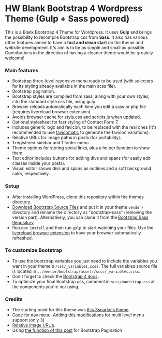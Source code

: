 # HW Blank Bootstrap 4 Wordpress Theme (Gulp + Sass powered)

This is a Blank Bootstrap 4 Theme for Wordpress. It uses **Gulp** and brings the possibility to recompile Bootstrap css from **Sass**. It also has various other features aimed to have a **fast and clean start** on the theme and website development. It's aim is to be as simple and small as possible. Contributions in the direction of having a cleaner theme would be greately welcome!

### Main features
* Bootstrap three-level reponsive menu ready to be used (with selectors for its styling already available in the main scss file).
* Bootstrap pagination.
* Bootstrap styles are compiled from sass, along with your own styles, into the standard style.css file, using gulp.
* Browser reloads automatically each time you edit a sass or php file (requires livereload browser extension).
* Avoids browser cache for style.css and scripts.js when updated.
* Optional stylesheet for fast styling of Contact Form 7.
* Includes generic logo and favicon, to be replaced with the real ones (It's recommended to use [favicomatic](http://www.favicomatic.com/) to generate the favicon variations).
* Relative URLs for image paths in posts (for portability).
* 1 registered sidebar and 1 footer menu.
* Theme options for storing social links, plus a helper function to show them.
* Text editor includes buttons for adding divs and spans (for easily add classes inside your posts).
* Visual editor shows divs and spans as outlines and a soft background color, respectively.

### Setup
* After installing WordPress, clone this repository within the themes directory.
* [Download Bootrstap Source Files](https://getbootstrap.com/docs/4.1/getting-started/download/) and put it in your theme `vendor/` directory and rename the directory as "bootstrap-sass" (removing the version part). Alternatively, you can clone it from the [Bootstrap Sass Repository](https://github.com/twbs/bootstrap/tree/master).
* Run `npm install` and then run `gulp` to start watching your files. Use the [livereload browser extension](http://livereload.com/extensions/) to have your browser automatically refreshed.

### To customize Bootstrap
* To use the bootstrap variables you just need to include the variables you want in your theme's `/css/_variables.scss`. The full variables source file is located in `../vendor/bootstrap/assets/scss/_variables.scss`.
* Don't forget to check the [Bootstrap 4 docs](https://getbootstrap.com/docs/4.1/getting-started/introduction/).
* To optimize your final Bootstrap css, comment in `scss/bootstrap.css` all the components you're not using.

### Credits
* The starting point for this theme was [this 3sparks's theme](https://github.com/sebastienb/Bootstrap-3-blank-wordpress-theme). 
* [Code for nav menu](https://github.com/jprieton/wp-bootstrap4-navwalker).
Adding [this modifications](https://github.com/jprieton/wp-bootstrap4-navwalker/issues/5) for multi level menu support (only 3) 
* [Relative Image URL's](http://scottwernerdesign.com/plugins/relative-image-urls).
* Using [the function of this post](http://fellowtuts.com/twitter-bootstrap/wordpress-pagination-bootstrap-4-style/)
for Bootstrap Pagination